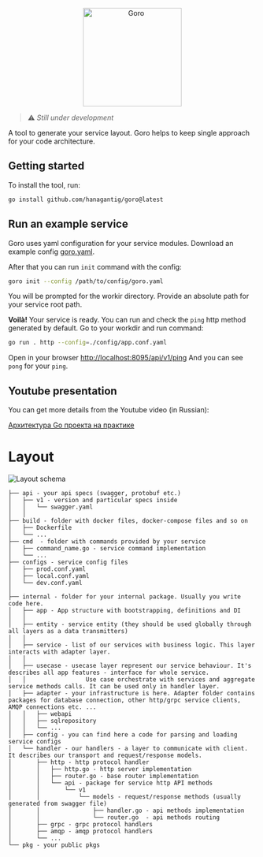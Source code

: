 <p align="center">
    <picture>
      <source media="(prefers-color-scheme: dark)" srcset="assets/img/goro.logo-dark.png">
      <source media="(prefers-color-scheme: light)" srcset="assets/img/goro.logo.png">
      <img alt="Goro" title="Goro" width="200" src="assets/img/goro.logo.png">
    </picture>
</p>

> :warning: *Still under development*

A tool to generate your service layout.
Goro helps to keep single approach for your code architecture.

## Getting started
To install the tool, run:
```bash
go install github.com/hanagantig/goro@latest
```

## Run an example service
Goro uses yaml configuration for your service modules.
Download an example config [goro.yaml](https://github.com/hanagantig/goro/blob/main/example/testapp/goro.yaml).

After that you can run `init` command with the config:
```bash
goro init --config /path/to/config/goro.yaml
```
You will be prompted for the workir directory. Provide an absolute path for your service root path.

**Voilà!** Your service is ready. You can run and check the `ping` http method generated by default.
Go to your workdir and run command:
```bash
go run . http --config=./config/app.conf.yaml
```

Open in your browser [http://localhost:8095/api/v1/ping](http://localhost:8095/api/v1/ping)
And you can see `pong` for your `ping`.

## Youtube presentation

You can get more details from the Youtube video (in Russian):

[Архитектура Go проекта на практике](https://www.youtube.com/watch?v=hDwqFRUuykQ)

# Layout

![Layout schema](assets/img/layout.png?raw=true "layout")

```
├── api - your api specs (swagger, protobuf etc.)
│   ├── v1 - version and particular specs inside
│   │   └── swagger.yaml
│   │
├── build - folder with docker files, docker-compose files and so on
│   ├── Dockerfile
│   └── ...
├── cmd  - folder with commands provided by your service
│   ├── command_name.go - service command implementation
│   └── ...
├── configs - service config files
│   ├── prod.conf.yaml
│   ├── local.conf.yaml
│   └── dev.conf.yaml
│
├── internal - folder for your internal package. Usually you write code here.
│   ├── app - App structure with bootstrapping, definitions and DI
│   │
│   ├── entity - service entity (they should be used globally through all layers as a data transmitters)
│   │
│   ├── service - list of our services with business logic. This layer interacts with adapter layer.
│   │
│   ├── usecase - usecase layer represent our service behaviour. It's describes all app features - interface for whole service.
│   │                 Use case orchestrate with services and aggregate service methods calls. It can be used only in handler layer.
│   ├── adapter - your infrastructure is here. Adapter folder contains packages for database connection, other http/grpc service clients, AMQP connections etc. ...
│   │   ├── webapi
│   │   ├── sqlrepository
│   │   └── ...
│   ├── config - you can find here a code for parsing and loading service configs
│   └── handler - our handlers - a layer to communicate with client. It describes our transport and request/response models.
│       ├── http - http protocol handler
│       │   ├── http.go - http server implementation
│       │   ├── router.go - base router implementation
│       │   └── api - package for service http API methods
│       │       └── v1
│       │           └── models - request/response methods (usually generated from swagger file)
│       │               ├── handler.go - api methods implementation
│       │               └── router.go  - api methods routing
│       ├── grpc - grpc protocol handlers
│       ├── amqp - amqp protocol handlers
│       └── ...
└── pkg - your public pkgs
```
